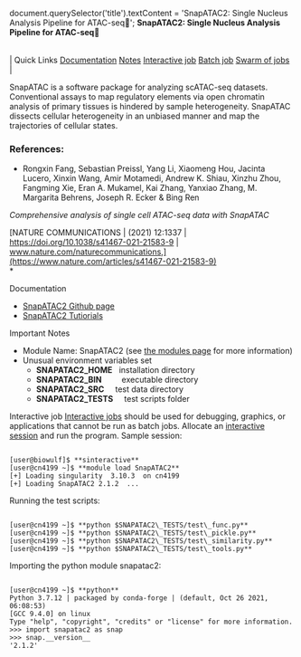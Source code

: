 

document.querySelector('title').textContent = 'SnapATAC2: Single Nucleus Analysis Pipeline for ATAC-seq';
**SnapATAC2: Single Nucleus Analysis Pipeline for ATAC-seq**


|  |
| --- |
| 
Quick Links
[Documentation](#doc)
[Notes](#notes)
[Interactive job](#int) 
[Batch job](#sbatch) 
[Swarm of jobs](#swarm) 
 |



SnapATAC is a software package for analyzing scATAC-seq datasets. 
Conventional assays to map regulatory elements via open chromatin analysis of primary tissues 
is hindered by sample heterogeneity. 
SnapATAC dissects cellular heterogeneity in an unbiased manner and map the trajectories of cellular states.



### References:


* Rongxin Fang, Sebastian Preissl, Yang Li, Xiaomeng Hou, Jacinta Lucero, Xinxin Wang, Amir Motamedi, Andrew K. Shiau, Xinzhu Zhou, Fangming Xie, Eran A. Mukamel, Kai Zhang, Yanxiao Zhang, M. Margarita Behrens, Joseph R. Ecker & Bing Ren   

 *Comprehensive analysis of single cell ATAC-seq data with SnapATAC*   

[NATURE COMMUNICATIONS | (2021) 12:1337 | https://doi.org/10.1038/s41467-021-21583-9 | www.nature.com/naturecommunications,](https://www.nature.com/articles/s41467-021-21583-9)   
*


Documentation
* [SnapATAC2 Github page](https://github.com/kaizhang/SnapATAC2)
* [SnapATAC2 Tutiorials](https://kzhang.org/SnapATAC2/tutorials/index.html)


Important Notes
* Module Name: SnapATAC2 (see [the modules page](/apps/modules.html) for more information)
* Unusual environment variables set
	+ **SNAPATAC2\_HOME**   installation directory
	+ **SNAPATAC2\_BIN**         executable directory
	+ **SNAPATAC2\_SRC**     test data directory
	+ **SNAPATAC2\_TESTS**     test scripts folder



Interactive job
[Interactive jobs](/docs/userguide.html#int) should be used for debugging, graphics, or applications that cannot be run as batch jobs.
Allocate an [interactive session](/docs/userguide.html#int) and run the program. Sample session:



```

[user@biowulf]$ **sinteractive** 
[user@cn4199 ~]$ **module load SnapATAC2**
[+] Loading singularity  3.10.3  on cn4199
[+] Loading SnapATAC2 2.1.2  ...

```

Running the test scripts:

```

[user@cn4199 ~]$ **python $SNAPATAC2\_TESTS/test\_func.py**
[user@cn4199 ~]$ **python $SNAPATAC2\_TESTS/test\_pickle.py**
[user@cn4199 ~]$ **python $SNAPATAC2\_TESTS/test\_similarity.py**
[user@cn4199 ~]$ **python $SNAPATAC2\_TESTS/test\_tools.py**

```

Importing the python module snapatac2:

```

[user@cn4199 ~]$ **python**
Python 3.7.12 | packaged by conda-forge | (default, Oct 26 2021, 06:08:53)
[GCC 9.4.0] on linux
Type "help", "copyright", "credits" or "license" for more information.
>>> import snapatac2 as snap
>>> snap.__version__
'2.1.2'

```






